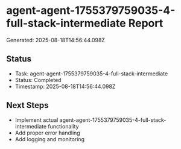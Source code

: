 # agent-agent-1755379759035-4-full-stack-intermediate Report

Generated: 2025-08-18T14:56:44.098Z

## Status
- Task: agent-agent-1755379759035-4-full-stack-intermediate
- Status: Completed
- Timestamp: 2025-08-18T14:56:44.098Z

## Next Steps
- Implement actual agent-agent-1755379759035-4-full-stack-intermediate functionality
- Add proper error handling
- Add logging and monitoring
